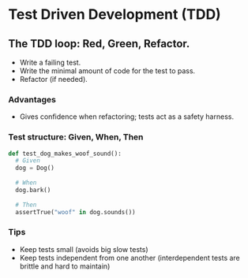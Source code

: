 # Test Driven Development (TDD)

## The TDD loop: Red, Green, Refactor.
- Write a failing test.
- Write the minimal amount of code for the test to pass.
- Refactor (if needed).

### Advantages

- Gives confidence when refactoring; tests act as a safety harness.

### Test structure: Given, When, Then

```python
def test_dog_makes_woof_sound():
  # Given
  dog = Dog()
  
  # When
  dog.bark()
  
  # Then
  assertTrue("woof" in dog.sounds())
```

### Tips

- Keep tests small (avoids big slow tests)
- Keep tests independent from one another (interdependent tests are brittle and hard to maintain)
